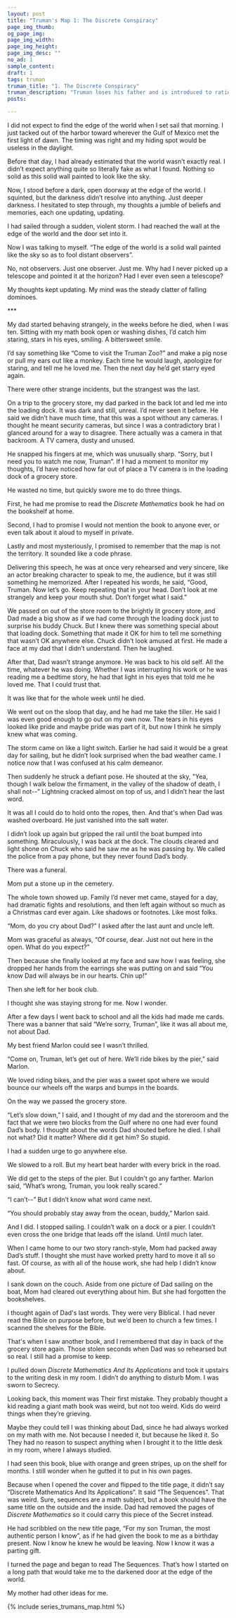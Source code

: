 ```yaml
---
layout: post
title: "Truman's Map 1: The Discrete Conspiracy"
page_img_thumb:
og_page_img:
page_img_width:
page_img_height:
page_img_desc: ""
no_ad: 1
sample_content:
draft: 1
tags: truman
truman_title: "1. The Discrete Conspiracy"
truman_description: "Truman loses his father and is introduced to rationality"
posts:

---
```



I did not expect to find the edge of the world when I set sail that morning. I just tacked out of the harbor toward wherever the Gulf of Mexico met the first light of dawn. The timing was right and my hiding spot would be useless in the daylight.

Before that day, I had already estimated that the world wasn’t exactly real. I didn’t expect anything quite so literally fake as what I found. Nothing so solid as this solid wall painted to look like the sky.

Now, I stood before a dark, open doorway at the edge of the world. I squinted, but the darkness didn’t resolve into anything. Just deeper darkness. I hesitated to step through, my thoughts a jumble of beliefs and memories, each one updating, updating.

I had sailed through a sudden, violent storm. I had reached the wall at the edge of the world and the door set into it.

Now I was talking to myself. “The edge of the world is a solid wall painted like the sky so as to fool distant observers”.

No, not observers. Just one observer. Just me. Why had I never picked up a telescope and pointed it at the horizon? Had I ever even seen a telescope?

My thoughts kept updating. My mind was the steady clatter of falling dominoes.

\***

My dad started behaving strangely, in the weeks before he died, when I was ten. Sitting with my math book open or washing dishes, I’d catch him staring, stars in his eyes, smiling. A bittersweet smile.

I’d say something like “Come to visit the Truman Zoo?” and make a pig nose or pull my ears out like a monkey. Each time he would laugh, apologize for staring, and tell me he loved me. Then the next day he’d get starry eyed again.

There were other strange incidents, but the strangest was the last.

On a trip to the grocery store, my dad parked in the back lot and led me into the loading dock. It was dark and still, unreal. I’d never seen it before. He said we didn’t have much time, that this was a spot without any cameras. I thought he meant security cameras, but since I was a contradictory brat I glanced around for a way to disagree. There actually was a camera in that backroom. A TV camera, dusty and unused.

He snapped his fingers at me, which was unusually sharp. “Sorry, but I need you to watch me now, Truman”. If I had a moment to monitor my thoughts, I’d have noticed how far out of place a TV camera is in the loading dock of a grocery store.

He wasted no time, but quickly swore me to do three things.

First, he had me promise to read the *Discrete Mathematics* book he had on the bookshelf at home.

Second, I had to promise I would not mention the book to anyone ever, or even talk about it aloud to myself in private.

Lastly and most mysteriously, I promised to remember that the map is not the territory. It sounded like a code phrase.

Delivering this speech, he was at once very rehearsed and very sincere, like an actor breaking character to speak to me, the audience, but it was still something he memorized. After I repeated his words, he said, “Good, Truman. Now let’s go. Keep repeating that in your head. Don’t look at me strangely and keep your mouth shut. Don’t forget what I said.”

We passed on out of the store room to the brightly lit grocery store, and Dad made a big show as if we had come through the loading dock just to surprise his buddy Chuck. But I knew there was something special about that loading dock. Something that made it OK for him to tell me something that wasn’t OK anywhere else. Chuck didn’t look amused at first. He made a face at my dad that I didn’t understand. Then he laughed.

After that, Dad wasn’t strange anymore. He was back to his old self. All the time, whatever he was doing. Whether I was interrupting his work or he was reading me a bedtime story, he had that light in his eyes that told me he loved me. That I could trust that.

It was like that for the whole week until he died.

We went out on the sloop that day, and he had me take the tiller. He said I was even good enough to go out on my own now. The tears in his eyes looked like pride and maybe pride was part of it, but now I think he simply knew what was coming.

The storm came on like a light switch. Earlier he had said it would be a great day for sailing, but he didn’t look surprised when the bad weather came. I notice now that I was confused at his calm demeanor.

Then suddenly he struck a defiant pose. He shouted at the sky, "Yea, though I walk below the firmament, in the valley of the shadow of death, I shall not--” Lightning cracked almost on top of us, and I didn’t hear the last word.

It was all I could do to hold onto the ropes, then. And that's when Dad was washed overboard. He just vanished into the salt water.

I didn’t look up again but gripped the rail until the boat bumped into something. Miraculously, I was back at the dock. The clouds cleared and light shone on Chuck who said he saw me as he was passing by. We called the police from a pay phone, but they never found Dad’s body.

There was a funeral.

Mom put a stone up in the cemetery.

The whole town showed up. Family I’d never met came, stayed for a day, had dramatic fights and resolutions, and then left again without so much as a Christmas card ever again. Like shadows or footnotes. Like most folks.

“Mom, do you cry about Dad?” I asked after the last aunt and uncle left.

Mom was graceful as always, “Of course, dear. Just not out here in the open. What do you expect?”

Then because she finally looked at my face and saw how I was feeling, she dropped her hands from the earrings she was putting on and said “You know Dad will always be in our hearts. Chin up!”

Then she left for her book club.

I thought she was staying strong for me. Now I wonder.

After a few days I went back to school and all the kids had made me cards. There was a banner that said “We’re sorry, Truman”, like it was all about me, not about Dad.

My best friend Marlon could see I wasn’t thrilled.

“Come on, Truman, let’s get out of here. We’ll ride bikes by the pier,” said Marlon.

We loved riding bikes, and the pier was a sweet spot where we would bounce our wheels off the warps and bumps in the boards.

On the way we passed the grocery store.

“Let’s slow down,” I said, and I thought of my dad and the storeroom and the fact that we were two blocks from the Gulf where no one had ever found Dad’s body. I thought about the words Dad shouted before he died. I shall not what? Did it matter? Where did it get him? So stupid.

I had a sudden urge to go anywhere else.

We slowed to a roll. But my heart beat harder with every brick in the road.

We did get to the steps of the pier. But I couldn't go any farther. Marlon said, “What’s wrong, Truman, you look really scared.”

“I can’t--” But I didn’t know what word came next.

“You should probably stay away from the ocean, buddy,” Marlon said.

And I did. I stopped sailing. I couldn’t walk on a dock or a pier. I couldn’t even cross the one bridge that leads off the island. Until much later.

When I came home to our two story ranch-style, Mom had packed away Dad’s stuff. I thought she must have worked pretty hard to move it all so fast. Of course, as with all of the house work, she had help I didn’t know about.

I sank down on the couch. Aside from one picture of Dad sailing on the boat, Mom had cleared out everything about him. But she had forgotten the bookshelves.

I thought again of Dad's last words. They were very Biblical. I had never read the Bible on purpose before, but we’d been to church a few times. I scanned the shelves for the Bible.

That's when I saw another book, and I remembered that day in back of the grocery store again. Those stolen seconds when Dad was so rehearsed but so real. I still had a promise to keep.

I pulled down *Discrete Mathematics And Its Applications* and took it upstairs to the writing desk in my room. I didn’t do anything to disturb Mom. I was sworn to Secrecy.

Looking back, this moment was Their first mistake. They probably thought a kid reading a giant math book was weird, but not too weird. Kids do weird things when they’re grieving.

Maybe they could tell I was thinking about Dad, since he had always worked on my math with me. Not because I needed it, but because he liked it. So They had no reason to suspect anything when I brought it to the little desk in my room, where I always studied.

I had seen this book, blue with orange and green stripes, up on the shelf for months. I still wonder when he gutted it to put in his own pages.

Because when I opened the cover and flipped to the title page, it didn’t say “Discrete Mathematics And Its Applications”. It said “The Sequences”. That was weird. Sure, sequences are a math subject, but a book should have the same title on the outside and the inside. Dad had removed the pages of *Discrete Mathematics* so it could carry this piece of the Secret instead.

He had scribbled on the new title page, “For my son Truman, the most authentic person I know”, as if he had given the book to me as a birthday present. Now I know he knew he would be leaving. Now I know it was a parting gift.

I turned the page and began to read The Sequences. That’s how I started on a long path that would take me to the darkened door at the edge of the world.

My mother had other ideas for me.


{% include series_trumans_map.html %}
